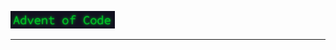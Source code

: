 ![aoc text](assets/aoc_text.png)

--------------------------------------------------------------------------------

